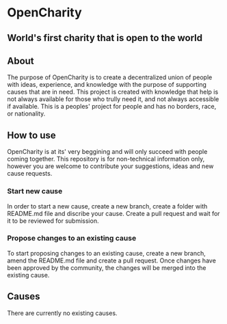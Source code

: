# OpenCharity
## World's first charity that is open to the world

## About
The purpose of OpenCharity is to create a decentralized union of people with ideas, experience, and knowledge with the purpose of supporting causes that are in need. This project is created with knowledge that help is not always available for those who trully need it, and not always accessible if available. This is a peoples' project for people and has no borders, race, or nationality.

## How to use
OpenCharity is at its' very beggining and will only succeed with people coming together. This repository is for non-technical information only, however you are welcome to contribute your suggestions, ideas and new cause requests. 

### Start new cause
In order to start a new cause, create a new branch, create a folder with README.md file and discribe your cause. Create a pull request and wait for it to be reviewed for submission. 

### Propose changes to an existing cause
To start proposing changes to an existing cause, create a new branch, amend the README.md file and create a pull request. Once changes have been approved by the community, the changes will be merged into the existing cause.


## Causes
There are currently no existing causes. 
